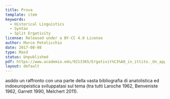 ```yaml
---
title: Prova
template: item
keywords: 
  - Historical Linguistics
  - Syntax
  - Split Ergativity
license: Released under a BY-CC 4.0 License
author: Marco Petolicchio
date: 2017-08-08
type: Masd
status: Unpublished
pdf: https://www.academia.edu/9213365/Ergativit%C3%A0_in_ittito._Un_approccio_minimalista_-_Tesi_di_Laurea_Magistrale
layout: default
---
```


asddo un raffronto con una parte della vasta bibliografia di anatolistica ed indoeuropeistica sviluppatasi sul tema (tra tutti Laroche 1962, Benveniste 1962, Garrett 1990, Melchert 2011). 
